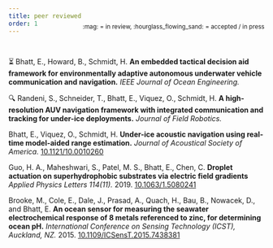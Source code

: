 ```yaml
---
title: peer reviewed
order: 1
---
```


<div style="position:relative; bottom:2.7em; text-align: right"> <sub> :mag: = in review, :hourglass_flowing_sand: = accepted / in press </sub> </div>



:hourglass_flowing_sand: Bhatt, E., Howard, B., Schmidt, H.
**An embedded tactical decision aid framework for environmentally adaptive autonomous underwater vehicle communication and navigation.**
_IEEE Journal of Ocean Engineering._

:mag: Randeni, S., Schneider, T., Bhatt, E., Viquez, O., Schmidt, H.
**A high-resolution AUV navigation framework with integrated communication and tracking for under-ice deployments.**
_Journal of Field Robotics._

Bhatt, E., Viquez, O., Schmidt, H.
**Under-ice acoustic navigation using real-time model-aided range estimation.**
_Journal of Acoustical Society of America._
[10.1121/10.0010260](https://doi.org/10.1121/10.0010260)

Guo, H. A., Maheshwari, S., Patel, M. S., Bhatt, E., Chen, C.
**Droplet actuation on superhydrophobic substrates via electric field gradients**
_Applied Physics Letters 114(11)._ 
2019.
[10.1063/1.5080241](https://doi.org/10.1063/1.5080241)

Brooke, M., Cole, E., Dale, J., Prasad, A., Quach, H., Bau, B., Nowacek, D., and Bhatt, E.
**An ocean sensor for measuring the seawater electrochemical response of 8 metals referenced to zinc, for determining ocean pH.**
_International Conference on Sensing Technology (ICST), Auckland, NZ._
2015.
[10.1109/ICSensT.2015.7438381](https://doi.org/10.1109/ICSensT.2015.7438381)
